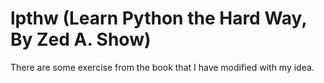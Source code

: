 # lpthw (Learn Python the Hard Way, By Zed A. Show)

There are some exercise from the book that I have modified with my idea.
